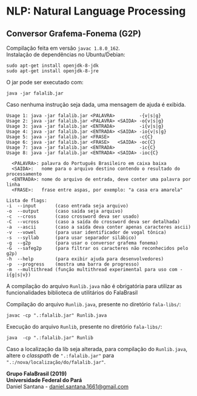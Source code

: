 # NLP: Natural Language Processing

## Conversor Grafema-Fonema (G2P)
Compilação feita em versão `javac 1.8.0_162`.    
Instalação de dependências no Ubuntu/Debian:   
```
sudo apt-get install openjdk-8-jdk
sudo apt-get install openjdk-8-jre
```

O jar pode ser executado com:
```
java -jar falalib.jar
```
Caso nenhuma instrução seja dada, uma mensagem de ajuda é exibida.

```
Usage 1: java -jar falalib.jar <PALAVRA>         -{v|s|g}
Usage 2: java -jar falalib.jar <PALAVRA> <SAIDA> -o{v|s|g}
Usage 3: java -jar falalib.jar <ENTRADA>         -i{v|s|g}
Usage 4: java -jar falalib.jar <ENTRADA> <SAIDA> -io{v|s|g}
Usage 5: java -jar falalib.jar <FRASE>           -c{C}
Usage 6: java -jar falalib.jar <FRASE>   <SAIDA> -oc{C}
Usage 7: java -jar falalib.jar <ENTRADA>         -ic{C}
Usage 8: java -jar falalib.jar <ENTRADA> <SAIDA> -ioc{C}

  <PALAVRA>: palavra do Português Brasileiro em caixa baixa
  <SAIDA>:   nome para o arquivo destino contendo o resultado do processamento
  <ENTRADA>: nome do arquivo de entrada, deve conter uma palavra por linha
  <FRASE>:   frase entre aspas, por exemplo: "a casa era amarela"

Lista de flags:
-i  --input       (caso entrada seja arquivo)
-o  --output      (caso saída seja arquivo)
-c  --cross       (caso crossword deva ser usado)
-C  --vcross      (caso a saída do crossword deva ser detalhada)
-a  --ascii       (caso a saída deva conter apenas caracteres ascii)
-v  --vowel       (para usar identificador de vogal tônica)
-s  --syllab      (para usar separador silábico)
-g  --g2p         (para usar o conversor grafema fonema)
-G  --safeg2p     (para filtrar os caracteres não reconhecidos pelo g2p)
-h  --help        (para exibir ajuda para desenvolvedores)
-p  --progress    (mostra uma barra de progresso)
-m  --multithread (função multithread experimental para uso com -i{g|s|v})
```

A compilação do arquivo `Runlib.java` não é obrigatória para utilizar as
funcionalidades biblioteca de utilitários do FalaBrasil

Compilação do arquivo `Runlib.java`, presente no diretório `fala-libs/`:   
```
javac -cp ".:falalib.jar" Runlib.java
```

Execução do arquivo `Runlib`, presente no diretório `fala-libs/`:   
```
java  -cp ".:falalib.jar" Runlib
```

Caso a localização da lib seja alterada, para compilação do `Runlib.java`, 
altere o _classpath_ de `".:falalib.jar"` para `
".:/nova/localização/do/falalib.jar"`.

__Grupo FalaBrasil (2019)__    
__Universidade Federal do Pará__    
Daniel Santana - daniel.santana.1661@gmail.com
